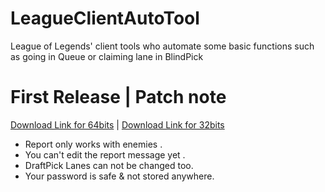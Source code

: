 # LeagueClientAutoTool
League of Legends' client tools who automate some basic functions such as going in Queue or claiming lane in BlindPick


# First Release | Patch note
[Download Link for 64bits](https://github.com/godofloli/LeagueClientAutoTool/raw/LeagueClientAutoTool-First-Release/LeagueClientAutoTool%20x64.exe) | [Download Link for 32bits](https://github.com/godofloli/LeagueClientAutoTool/raw/LeagueClientAutoTool-First-Release/LeagueClientAutoTool%20x86.exe)
- Report only works with enemies .
- You can't edit the report message yet .
- DraftPick Lanes can not be changed too.
- Your password is safe & not stored anywhere.
